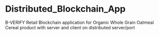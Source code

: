 # Distributed_Blockchain_App
B-VERIFY Retail Blockchain application for Organic Whole Grain Oatmeal Cereal product with server and client on distributed server/port
